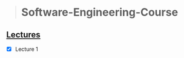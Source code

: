 ># Software-Engineering-Course

## [Lectures](https://geekmind00.github.io/Software-Engineering-Course-Factory/)
 
- [x] Lecture 1